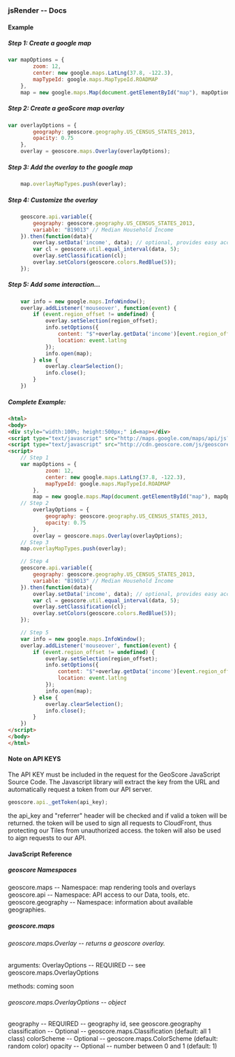 ### jsRender -- Docs
#### Example

##### Step 1: Create a google map
```javascript
var mapOptions = {
        zoom: 12,
        center: new google.maps.LatLng(37.8, -122.3),
        mapTypeId: google.maps.MapTypeId.ROADMAP
    },
    map = new google.maps.Map(document.getElementById("map"), mapOptions);
```

##### Step 2: Create a geoScore map overlay
```javascript
var overlayOptions = {
        geography: geoscore.geography.US_CENSUS_STATES_2013,
        opacity: 0.75
    },
    overlay = geoscore.maps.Overlay(overlayOptions);
```            

##### Step 3: Add the overlay to the google map
```javascript
    map.overlayMapTypes.push(overlay);   
```

##### Step 4: Customize the overlay
```javascript
    geoscore.api.variable({
        geography: geoscore.geography.US_CENSUS_STATES_2013,
        variable: "B19013" // Median Household Income
    }).then(function(data){
        overlay.setData('income', data); // optional, provides easy access to the raw data, used in step 5.
        var cl = geoscore.util.equal_interval(data, 5);
        overlay.setClassification(cl);
        overlay.setColors(geoscore.colors.RedBlue(5));
    });
```

##### Step 5: Add some interaction...
```javascript
    var info = new google.maps.InfoWindow();
    overlay.addListener('mouseover', function(event) {
        if (event.region_offset != undefined) {
            overlay.setSelection(region_offset);
            info.setOptions({
                content: "$"+overlay.getData('income')[event.region_offset],
                location: event.latlng
            });
            info.open(map);
        } else {
            overlay.clearSelection();
            info.close();
        }
    })

```

##### Complete Example:
```html
<html>
<body>
<div style="width:100%; height:500px;" id=map></div>
<script type="text/javascript" src="http://maps.google.com/maps/api/js?sensor=false"></script>
<script type="text/javascript" src="http://cdn.geoscore.com/js/geoscore.v1.js?apikey=API_KEY"></script>
<script>
    // Step 1
    var mapOptions = {
            zoom: 12,
            center: new google.maps.LatLng(37.8, -122.3),
            mapTypeId: google.maps.MapTypeId.ROADMAP
        },
        map = new google.maps.Map(document.getElementById("map"), mapOptions),
    // Step 2
        overlayOptions = {
            geography: geoscore.geography.US_CENSUS_STATES_2013,
            opacity: 0.75
        },
        overlay = geoscore.maps.Overlay(overlayOptions);
    // Step 3
    map.overlayMapTypes.push(overlay);

    // Step 4
    geoscore.api.variable({
        geography: geoscore.geography.US_CENSUS_STATES_2013,
        variable: "B19013" // Median Household Income
    }).then(function(data){
        overlay.setData('income', data); // optional, provides easy access to the raw data, used in step 5.
        var cl = geoscore.util.equal_interval(data, 5);
        overlay.setClassification(cl);
        overlay.setColors(geoscore.colors.RedBlue(5));
    });

    // Step 5
    var info = new google.maps.InfoWindow();
    overlay.addListener('mouseover', function(event) {
        if (event.region_offset != undefined) {
            overlay.setSelection(region_offset);
            info.setOptions({
                content: "$"+overlay.getData('income')[event.region_offset],
                location: event.latlng
            });
            info.open(map);
        } else {
            overlay.clearSelection();
            info.close();
        }
    })
</script>
</body>
</html>
```

#### Note on API KEYS
The API KEY must be included in the request for the GeoScore JavaScript Source Code.
The Javascript library will extract the key from the URL and automatically request a token from our API server.
```javascript
geoscore.api._getToken(api_key);
```
the api_key and "referrer" header will be checked and if valid a token will be returned.
the token will be used to sign all requests to CloudFront, thus protecting our Tiles from unauthorized access.
the token will also be used to aign requests to our API.

#### JavaScript Reference


##### geoscore Namespaces

geoscore.maps -- Namespace: map rendering tools and overlays
geoscore.api -- Namespace: API access to our Data, tools, etc.
geoscore.geography -- Namespace: information about available geographies.

##### geoscore.maps

###### geoscore.maps.Overlay -- returns a geoscore overlay.
  arguments: OverlayOptions -- REQUIRED -- see geoscore.maps.OverlayOptions
  
  methods: coming soon
  
###### geoscore.maps.OverlayOptions -- object
  geography -- REQUIRED -- geography id, see geoscore.geography
  classification -- Optional -- geoscore.maps.Classification (default: all 1 class)
  colorScheme -- Optional -- geoscore.maps.ColorScheme (default: random color)
  opacity -- Optional -- number between 0 and 1 (default: 1)
  
  
  
  
  
  
  
  
  
